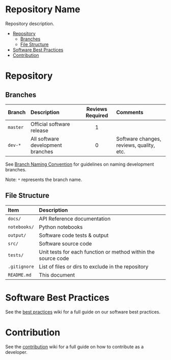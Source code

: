 # Repository Name

Repository description.

* [Repository](#repository)
   * [Branches](#branches)
   * [File Structure](#file-structure)
* [Software Best Practices](#software-best-practices)
* [Contribution](#contribution)


# Repository


## Branches

| Branch        | Description                        | Reviews Required | Comments                                |
|:--------------|:-----------------------------------|:----------------:|:----------------------------------------|
| `master`      | Official software release          | 1                |                                         |
| `dev-*`       | All software development branches  | 0                | Software changes, reviews, quality, etc.|

See [Branch Naming Convention](https://github.com/popular-aiml/ai-repo-template/wiki/Contribution#branch-naming-convention) for guidelines on naming development branches.

Note: `*` represents the branch name.

## File Structure

| Item         | Description                                                   |
|:-------------|:--------------------------------------------------------------|
| `docs/`      | API Reference documentation                                   |
| `notebooks/` | Python notebooks                                              |
| `output/`    | Software code tests & output                                  |
| `src/`       | Software source code                                          |
| `tests/`     | Unit tests for each function or method within the source code |
| `.gitignore` | List of files or dirs to exclude in the repository            |
| `README.md`  | This document                                                 |


# Software Best Practices

See the [best practices](https://github.com/popular-aiml/ai-repo-template/wiki/Software-Best-Practices) wiki for a full guide on our software best practices.


# Contribution

See the [contribution](https://github.com/popular-aiml/ai-repo-template/wiki/Contribution) wiki for a full guide on how to contribute as a developer.

